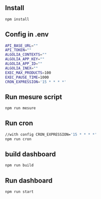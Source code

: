 ## Install 
```sh
npm install 
```
## Config in .env
```sh
API_BASE_URL=""
API_TOKEN="" 
ALGOLIA_CONTEXTS=""
ALGOLIA_APP_KEY=""
ALGOLIA_APP_ID=""
ALGOLIA_INEX=""
EXEC_MAX_PRODUCTS=100
EXEC_PAUSE_TIME=1000
CRON_EXPRESSION='15 * * * *'
```

## Run mesure script
```sh
npm run mesure 
```

## Run cron 
```sh
//with config CRON_EXPRESSION='15 * * * *'
npm run cron 
```

## build dashboard 
```sh
npm run build 
```

## Run dashboard 
```sh
npm run start 
```